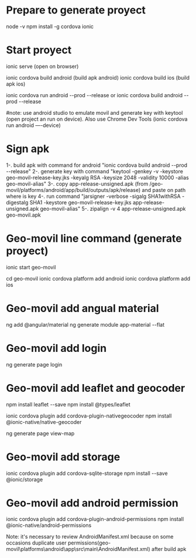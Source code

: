 # Prepare to generate proyect

node -v
npm install -g cordova ionic

# Start proyect

ionic serve (open on browser)

ionic cordova build android (build apk android)
ionic cordova build ios (build apk ios)

ionic cordova run android --prod --release
or
ionic cordova build android --prod --release

#note: use android studio to emulate movil and generate key with keytool (open project an run on device). Also use Chrome Dev Tools (ionic cordova run android —-device)

# Sign apk

1-. build apk with command for android "ionic cordova build android --prod --release"
2-. generate key with command "keytool -genkey -v -keystore geo-movil-release-key.jks -keyalg RSA -keysize 2048 -validity 10000 -alias geo-movil-alias"
3-. copy app-release-unsigned.apk (from /geo-movil/platforms/android/app/build/outputs/apk/release) and paste on path where is key
4-. run command "jarsigner -verbose -sigalg SHA1withRSA -digestalg SHA1 -keystore geo-movil-release-key.jks app-release-unsigned.apk geo-movil-alias"
5-. zipalign -v 4 app-release-unsigned.apk geo-movil.apk

# Geo-movil line command (generate proyect)

ionic start geo-movil 

cd geo-movil
ionic cordova platform add android
ionic cordova platform add ios

# Geo-movil add angual material

ng add @angular/material
ng generate module app-material --flat

# Geo-movil add login

ng generate page login

# Geo-movil add leaflet and geocoder

npm install leaflet --save
npm install @types/leaflet

ionic cordova plugin add cordova-plugin-nativegeocoder
npm install @ionic-native/native-geocoder

ng generate page view-map

# Geo-movil add storage

ionic cordova plugin add cordova-sqlite-storage
npm install --save @ionic/storage

# Geo-movil add android permission

ionic cordova plugin add cordova-plugin-android-permissions
npm install @ionic-native/android-permissions

Note: it's necessary to review AndroidManifest.xml because on some occasions duplicate user permissions(geo-movil\platforms\android\app\src\main\AndroidManifest.xml) after build apk
